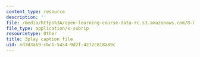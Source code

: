 ```yaml
---
content_type: resource
description: ''
file: /media/https%3A/open-learning-course-data-rc.s3.amazonaws.com/8-01sc-classical-mechanics-fall-2016/ed3d3a69cbc154549d2f4272c818a89c_rCP_-Wuikwo.vtt
file_type: application/x-subrip
resourcetype: Other
title: 3play caption file
uid: ed3d3a69-cbc1-5454-9d2f-4272c818a89c
---
```

